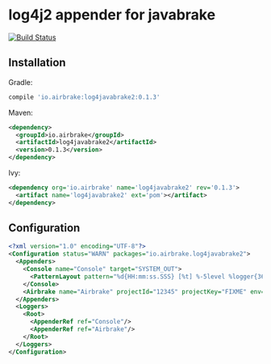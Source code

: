 # log4j2 appender for javabrake

[![Build Status](https://travis-ci.org/airbrake/log4javabrake2.svg?branch=master)](https://travis-ci.org/airbrake/log4javabrake2)

## Installation

Gradle:

```gradle
compile 'io.airbrake:log4javabrake2:0.1.3'
```

Maven:

```xml
<dependency>
  <groupId>io.airbrake</groupId>
  <artifactId>log4javabrake2</artifactId>
  <version>0.1.3</version>
</dependency>
```

Ivy:

```xml
<dependency org='io.airbrake' name='log4javabrake2' rev='0.1.3'>
  <artifact name='log4javabrake2' ext='pom'></artifact>
</dependency>
```

## Configuration

```xml
<?xml version="1.0" encoding="UTF-8"?>
<Configuration status="WARN" packages="io.airbrake.log4javabrake2">
  <Appenders>
    <Console name="Console" target="SYSTEM_OUT">
      <PatternLayout pattern="%d{HH:mm:ss.SSS} [%t] %-5level %logger{36} - %msg%n"/>
    </Console>
    <Airbrake name="Airbrake" projectId="12345" projectKey="FIXME" env="production"></Airbrake>
  </Appenders>
  <Loggers>
    <Root>
      <AppenderRef ref="Console"/>
      <AppenderRef ref="Airbrake"/>
    </Root>
  </Loggers>
</Configuration>
```
